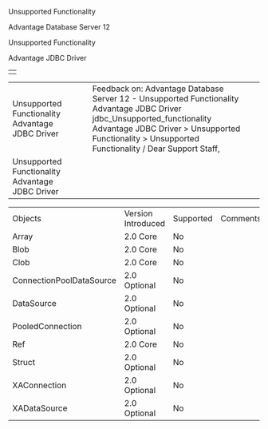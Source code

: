 Unsupported Functionality




Advantage Database Server 12  

Unsupported Functionality

Advantage JDBC Driver

|  |
| --- |
|  |

|  |  |  |  |  |
| --- | --- | --- | --- | --- |
| Unsupported Functionality  Advantage JDBC Driver |  |  | Feedback on: Advantage Database Server 12 - Unsupported Functionality Advantage JDBC Driver jdbc\_Unsupported\_functionality Advantage JDBC Driver > Unsupported Functionality > Unsupported Functionality / Dear Support Staff, |  |
| Unsupported Functionality  Advantage JDBC Driver |  |  |  |  |

|  |  |  |  |
| --- | --- | --- | --- |
| Objects | Version Introduced | Supported | Comments |
| Array | 2.0 Core | No |  |
| Blob | 2.0 Core | No |  |
| Clob | 2.0 Core | No |  |
| ConnectionPoolDataSource | 2.0 Optional | No |  |
| DataSource | 2.0 Optional | No |  |
| PooledConnection | 2.0 Optional | No |  |
| Ref | 2.0 Core | No |  |
| Struct | 2.0 Optional | No |  |
| XAConnection | 2.0 Optional | No |  |
| XADataSource | 2.0 Optional | No |  |